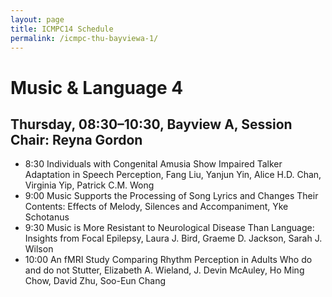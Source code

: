 ```yaml
---
layout: page
title: ICMPC14 Schedule
permalink: /icmpc-thu-bayviewa-1/
---
```


# Music & Language 4
## Thursday, 08:30–10:30, Bayview A, Session Chair: Reyna Gordon
- 8:30 Individuals with Congenital Amusia Show Impaired Talker Adaptation in Speech Perception, Fang Liu, Yanjun Yin, Alice H.D. Chan, Virginia Yip, Patrick C.M. Wong
- 9:00 Music Supports the Processing of Song Lyrics and Changes Their Contents: Effects of Melody, Silences and Accompaniment, Yke Schotanus
- 9:30 Music is More Resistant to Neurological Disease Than Language: Insights from Focal Epilepsy, Laura J. Bird, Graeme D. Jackson, Sarah J. Wilson
- 10:00 An fMRI Study Comparing Rhythm Perception in Adults Who do and do not Stutter, Elizabeth A. Wieland, J. Devin McAuley, Ho Ming Chow, David Zhu, Soo-Eun Chang
